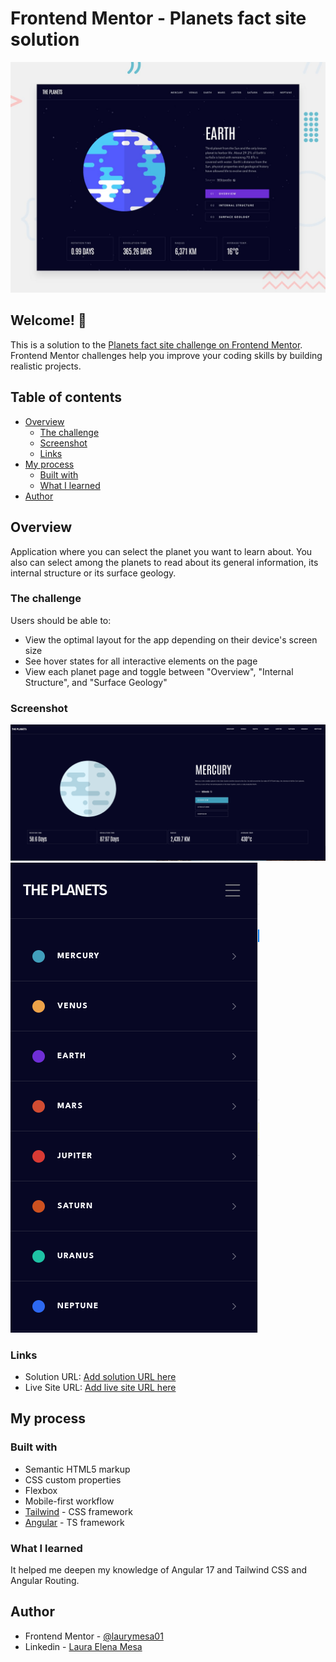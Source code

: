 # Frontend Mentor - Planets fact site solution

![Design preview for the Frontend quiz app coding challenge](./preview.jpg)

## Welcome! 👋

This is a solution to the [Planets fact site challenge on Frontend Mentor](https://www.frontendmentor.io/challenges/planets-fact-site-gazqN8w_f). Frontend Mentor challenges help you improve your coding skills by building realistic projects. 

## Table of contents

- [Overview](#overview)
  - [The challenge](#the-challenge)
  - [Screenshot](#screenshot)
  - [Links](#links)
- [My process](#my-process)
  - [Built with](#built-with)
  - [What I learned](#what-i-learned)
- [Author](#author)

## Overview

Application where you can select the planet you want to learn about. You also can select among the planets to read about its general information, its internal structure or its surface geology. 

### The challenge

Users should be able to:

- View the optimal layout for the app depending on their device's screen size
- See hover states for all interactive elements on the page
- View each planet page and toggle between "Overview", "Internal Structure", and "Surface Geology"

### Screenshot

![First page](./screenshot.png)
![First page in mobile whith menu](./mobile.png)


### Links

- Solution URL: [Add solution URL here](https://planets-app-cb336.web.app)
- Live Site URL: [Add live site URL here](https://planets-app-cb336.web.app)

## My process

### Built with

- Semantic HTML5 markup
- CSS custom properties
- Flexbox
- Mobile-first workflow
- [Tailwind](https://tailwindcss.com/) - CSS framework
- [Angular](https://angular.dev/) - TS framework

### What I learned

It helped me deepen my knowledge of Angular 17 and Tailwind CSS and Angular Routing. 


## Author

- Frontend Mentor - [@laurymesa01](https://www.frontendmentor.io/profile/laurymesa01)
- Linkedin - [Laura Elena Mesa](https://www.linkedin.com/in/lauraelenamesa/)

